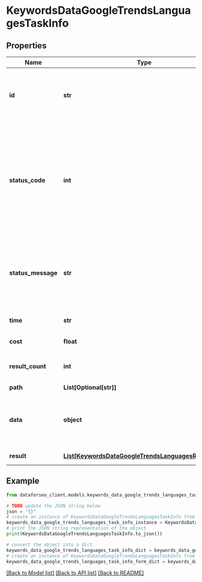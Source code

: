 # KeywordsDataGoogleTrendsLanguagesTaskInfo


## Properties

Name | Type | Description | Notes
------------ | ------------- | ------------- | -------------
**id** | **str** | task identifier unique task identifier in our system in the UUID format | [optional] 
**status_code** | **int** | status code of the task generated by DataForSEO, can be within the following range: 10000-60000 you can find the full list of the response codes here | [optional] 
**status_message** | **str** | informational message of the task you can find the full list of general informational messages here | [optional] 
**time** | **str** | execution time, seconds | [optional] 
**cost** | **float** | total tasks cost, USD | [optional] 
**result_count** | **int** | number of elements in the result array | [optional] 
**path** | **List[Optional[str]]** | URL path | [optional] 
**data** | **object** | contains the same parameters that you specified in the POST request | [optional] 
**result** | [**List[KeywordsDataGoogleTrendsLanguagesResultInfo]**](KeywordsDataGoogleTrendsLanguagesResultInfo.md) | array of results | [optional] 

## Example

```python
from dataforseo_client.models.keywords_data_google_trends_languages_task_info import KeywordsDataGoogleTrendsLanguagesTaskInfo

# TODO update the JSON string below
json = "{}"
# create an instance of KeywordsDataGoogleTrendsLanguagesTaskInfo from a JSON string
keywords_data_google_trends_languages_task_info_instance = KeywordsDataGoogleTrendsLanguagesTaskInfo.from_json(json)
# print the JSON string representation of the object
print(KeywordsDataGoogleTrendsLanguagesTaskInfo.to_json())

# convert the object into a dict
keywords_data_google_trends_languages_task_info_dict = keywords_data_google_trends_languages_task_info_instance.to_dict()
# create an instance of KeywordsDataGoogleTrendsLanguagesTaskInfo from a dict
keywords_data_google_trends_languages_task_info_form_dict = keywords_data_google_trends_languages_task_info.from_dict(keywords_data_google_trends_languages_task_info_dict)
```
[[Back to Model list]](../README.md#documentation-for-models) [[Back to API list]](../README.md#documentation-for-api-endpoints) [[Back to README]](../README.md)


